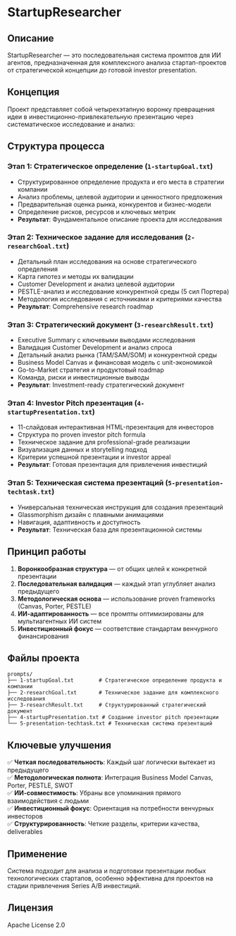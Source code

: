 # StartupResearcher

## Описание

StartupResearcher — это последовательная система промптов для ИИ агентов, предназначенная для комплексного анализа стартап-проектов от стратегической концепции до готовой investor presentation.

## Концепция

Проект представляет собой четырехэтапную воронку превращения идеи в инвестиционно-привлекательную презентацию через систематическое исследование и анализ:

## Структура процесса

### Этап 1: Стратегическое определение (`1-startupGoal.txt`)
- Структурированное определение продукта и его места в стратегии компании
- Анализ проблемы, целевой аудитории и ценностного предложения
- Предварительная оценка рынка, конкурентов и бизнес-модели
- Определение рисков, ресурсов и ключевых метрик
- **Результат**: Фундаментальное описание проекта для исследования

### Этап 2: Техническое задание для исследования (`2-researchGoal.txt`)
- Детальный план исследования на основе стратегического определения
- Карта гипотез и методы их валидации
- Customer Development и анализ целевой аудитории
- PESTLE-анализ и исследование конкурентной среды (5 сил Портера)
- Методология исследования с источниками и критериями качества
- **Результат**: Comprehensive research roadmap

### Этап 3: Стратегический документ (`3-researchResult.txt`)
- Executive Summary с ключевыми выводами исследования
- Валидация Customer Development и анализ спроса
- Детальный анализ рынка (TAM/SAM/SOM) и конкурентной среды
- Business Model Canvas и финансовая модель с unit-экономикой
- Go-to-Market стратегия и продуктовый roadmap
- Команда, риски и инвестиционные выводы
- **Результат**: Investment-ready стратегический документ

### Этап 4: Investor Pitch презентация (`4-startupPresentation.txt`)
- 11-слайдовая интерактивная HTML-презентация для инвесторов
- Структура по proven investor pitch formula
- Техническое задание для professional-grade реализации
- Визуализация данных и storytelling подход
- Критерии успешной презентации и investor appeal
- **Результат**: Готовая презентация для привлечения инвестиций

### Этап 5: Техническая система презентаций (`5-presentation-techtask.txt`)
- Универсальная техническая инструкция для создания презентаций
- Glassmorphism дизайн с плавными анимациями
- Навигация, адаптивность и доступность
- **Результат**: Техническая база для презентационной системы

## Принцип работы

1. **Воронкообразная структура** — от общих целей к конкретной презентации
2. **Последовательная валидация** — каждый этап углубляет анализ предыдущего
3. **Методологическая основа** — использование proven frameworks (Canvas, Porter, PESTLE)
4. **ИИ-адаптированность** — все промпты оптимизированы для мультиагентных ИИ систем
5. **Инвестиционный фокус** — соответствие стандартам венчурного финансирования

## Файлы проекта

```
prompts/
├── 1-startupGoal.txt        # Стратегическое определение продукта и компании
├── 2-researchGoal.txt       # Техническое задание для комплексного исследования  
├── 3-researchResult.txt     # Структурированный стратегический документ
├── 4-startupPresentation.txt # Создание investor pitch презентации
└── 5-presentation-techtask.txt # Техническая система презентаций
```

## Ключевые улучшения

✅ **Четкая последовательность**: Каждый шаг логически вытекает из предыдущего  
✅ **Методологическая полнота**: Интеграция Business Model Canvas, Porter, PESTLE, SWOT  
✅ **ИИ-совместимость**: Убраны все упоминания прямого взаимодействия с людьми  
✅ **Инвестиционный фокус**: Ориентация на потребности венчурных инвесторов  
✅ **Структурированность**: Четкие разделы, критерии качества, deliverables  

## Применение

Система подходит для анализа и подготовки презентации любых технологических стартапов, особенно эффективна для проектов на стадии привлечения Series A/B инвестиций.

## Лицензия

Apache License 2.0